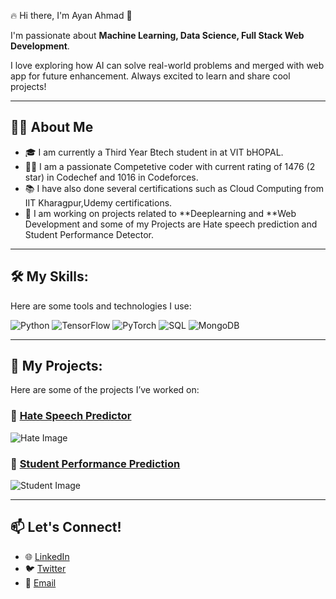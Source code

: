 🔥 Hi there, I'm Ayan Ahmad 👋

I'm passionate about **Machine Learning, Data Science, Full Stack Web Development**.

I love exploring how AI can solve real-world problems and merged with web app for future enhancement. Always excited to learn and share cool projects!

---

## 🧑‍💻 About Me

- 🎓 I am currently a Third Year Btech student in at VIT bHOPAL.
- 👨‍💻 I am a passionate Competetive coder with current rating of 1476 (2 star) in Codechef and 1016 in Codeforces.
- 📚 I have also done several certifications such as Cloud Computing from IIT Kharagpur,Udemy certifications.
- 🔭 I am working on projects related to **Deeplearning and **Web Development and some of my Projects are Hate speech prediction and Student Performance Detector.

---

## 🛠 My Skills:
Here are some tools and technologies I use:

![Python](https://img.shields.io/badge/-Python-3776AB?style=flat&logo=python&logoColor=white)
![TensorFlow](https://img.shields.io/badge/-TensorFlow-FF6F00?style=flat&logo=tensorflow&logoColor=white)
![PyTorch](https://img.shields.io/badge/-PyTorch-EE4C2C?style=flat&logo=pytorch&logoColor=white)
![SQL](https://img.shields.io/badge/-SQL-4479A1?style=flat&logo=sqlite&logoColor=white)
![MongoDB](https://img.shields.io/badge/-MongoDB-4EA94B?style=flat&logo=mongodb&logoColor=white)

---

## 🚀 My Projects:
Here are some of the projects I’ve worked on:

### 📌 [Hate Speech Predictor](https://github.com/yourusername/HateSpeech-prediction)
![Hate Image](https://user-images.githubusercontent.com/.../Hate-image.png)

### 📌 [Student Performance Prediction](https://github.com/yourusername/student-prediction)
![Student Image](https://user-images.githubusercontent.com/.../student-image.png)

---

## 📫 Let's Connect!
- 🌐 [LinkedIn](https://www.linkedin.com/in/ayan-ahmad-20901b252/)
- 🐦 [Twitter](https://x.com/Ayanahm17387300)
- 📧 [Email](ayan988ahmad@gmail.com)

